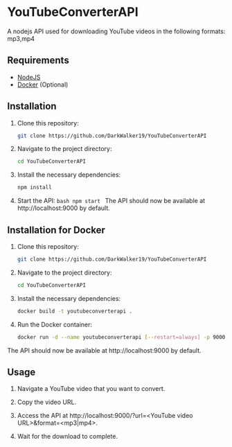 # YouTubeConverterAPI

A nodejs API used for downloading YouTube videos in the following formats: mp3,mp4

## Requirements

- [NodeJS](https://nodejs.org/)
- [Docker](https://www.docker.com/) (Optional)

## Installation

1. Clone this repository:
   ```bash
   git clone https://github.com/DarkWalker19/YouTubeConverterAPI
   ```
2. Navigate to the project directory:
   ```bash
   cd YouTubeConverterAPI
   ```
3. Install the necessary dependencies:
   ```bash
   npm install
   ```
4. Start the API:
   `bash
npm start
`
   The API should now be available at http://localhost:9000 by default.

## Installation for Docker

1. Clone this repository:
   ```bash
   git clone https://github.com/DarkWalker19/YouTubeConverterAPI
   ```
2. Navigate to the project directory:
   ```bash
   cd YouTubeConverterAPI
   ```
3. Install the necessary dependencies:
   ```bash
   docker build -t youtubeconverterapi .
   ```
4. Run the Docker container:
   ```bash
   docker run -d --name youtubeconverterapi [--restart=always] -p 9000:9000 youtubeconverterapi
   ```

The API should now be available at http://localhost:9000 by default.

## Usage

1. Navigate a YouTube video that you want to convert.

2. Copy the video URL.

3. Access the API at http://localhost:9000/?url=<YouTube video URL\>&format=<mp3|mp4\>.

4. Wait for the download to complete.
